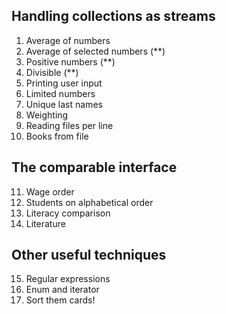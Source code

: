 ## Handling collections as streams
1. Average of numbers
2. Average of selected numbers (**)
3. Positive numbers (**)
4. Divisible (**)
5. Printing user input
6. Limited numbers
7. Unique last names
8. Weighting 
9. Reading files per line
10. Books from file

## The comparable interface
11. Wage order
12. Students on alphabetical order
13. Literacy comparison
14. Literature

## Other useful techniques
15. Regular expressions
16. Enum and iterator
17. Sort them cards!
